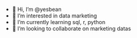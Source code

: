 - 👋 Hi, I’m @yesbean
- 👀 I’m interested in data marketing
- 🌱 I’m currently learning sql, r, python
- 💞️ I’m looking to collaborate on marketing datas

<!---
yesbean/yesbean is a ✨ special ✨ repository because its `README.md` (this file) appears on your GitHub profile.
You can click the Preview link to take a look at your changes.
--->
